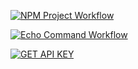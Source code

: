[![NPM Project Workflow]([https://github.com/mahi778/bcdv-4033-lab1/actions/workflows/demo.yml/badge.svg)](https://github.com/mahi778/bcdv-4033-lab1/actions/workflows/demo.yml)

[![Echo Command Workflow](https://github.com/mahi778/bcdv-4033-lab1/actions/workflows/echo-command.yml/badge.svg)](https://github.com/mahi778/bcdv-4033-lab1/actions/workflows/echo-command.yml)

[![GET API KEY](https://github.com/mahi778/bcdv-4033-lab1/actions/workflows/API-KEY.yml/badge.svg)](https://github.com/mahi778/bcdv-4033-lab1/actions/workflows/API-KEY.yml)
